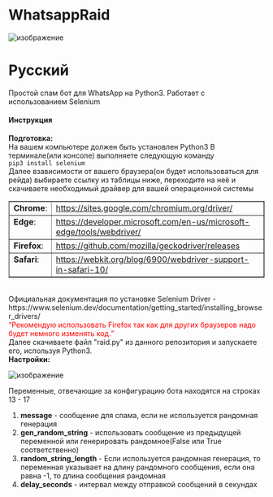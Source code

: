 # WhatsappRaid
![изображение](https://user-images.githubusercontent.com/55328925/142739444-248e53aa-c489-4f3d-a966-fee985ebe0e9.png)

# Русский
Простой спам бот для WhatsApp на Python3. Работает с использованием Selenium
<h4>Инструкция</h4>
<b>Подготовка:</b></br>
На вашем компьютере должен быть установлен Python3
В терминале(или консоле) выполняете следующую команду <br>
<code>pip3 install selenium</code>
<br>
Далее взависимости от вашего браузера(он будет использоваться для рейда) выбираете ссылку из таблицы ниже, переходите на неё и скачиваете необходимый драйвер для
вашей операционной системы<br>
<table class="docutils" border="1">
<colgroup>
<col width="16%">
<col width="84%">
</colgroup>
<tbody valign="top">
<tr class="row-odd"><td><strong>Chrome</strong>:</td>
<td><a class="reference external" href="https://sites.google.com/chromium.org/driver/">https://sites.google.com/chromium.org/driver/</a></td>
</tr>
<tr class="row-even"><td><strong>Edge</strong>:</td>
<td><a class="reference external" href="https://developer.microsoft.com/en-us/microsoft-edge/tools/webdriver/">https://developer.microsoft.com/en-us/microsoft-edge/tools/webdriver/</a></td>
</tr>
<tr class="row-odd"><td><strong>Firefox</strong>:</td>
<td><a class="reference external" href="https://github.com/mozilla/geckodriver/releases">https://github.com/mozilla/geckodriver/releases</a></td>
</tr>
<tr class="row-even"><td><strong>Safari</strong>:</td>
<td><a class="reference external" href="https://webkit.org/blog/6900/webdriver-support-in-safari-10/">https://webkit.org/blog/6900/webdriver-support-in-safari-10/</a></td>
</tr>
</tbody>
</table><br>
Официальная документация по установке Selenium Driver - https://www.selenium.dev/documentation/getting_started/installing_browser_drivers/ <br>
<q style="color: red;">Рекомендую использовать Firefox так как для других браузеров надо будет немного изменять код.</q><br>
Далее скачиваете файл "raid.py" из данного репозитория и запускаете его, используя Python3.
<br>
<b>Настройки:</b></br>

![изображение](https://user-images.githubusercontent.com/55328925/142739616-40767a25-7b3e-47bf-b200-2676569b4422.png)

Переменные, отвечающие за конфигурацию бота находятся на строках 13 - 17
<br>
<ol>
  <li><b>message</b> - сообщение для спама, если не используется рандомная генерация</li>
  <li><b>gen_random_string</b> - использовать сообщение из предыдущей переменной или генерировать рандомное(False или True соответственно)</li>
  <li><b>random_string_length</b> - Если используется рандомная генерация, то переменная указывает на длину рандомного сообщения, если она равна -1, то длина сообщения рандомная</li>
  <li><b>delay_seconds</b> - интервал между отправкой сообщений в секундах</li>
</ol>

